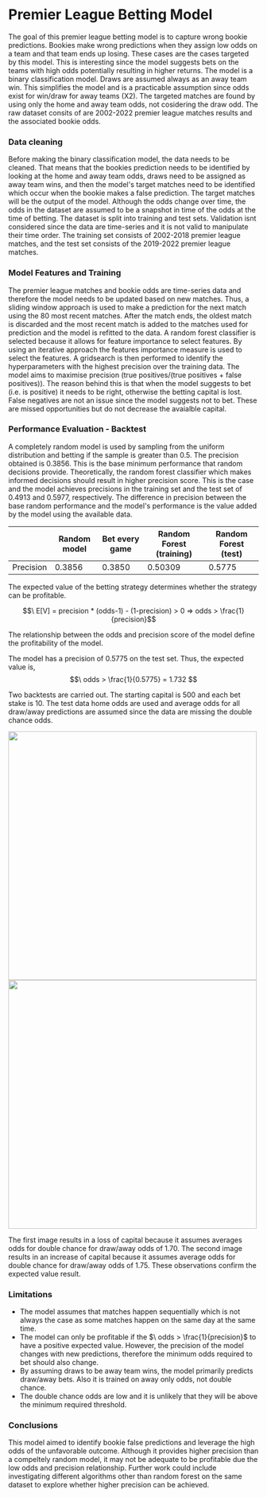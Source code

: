 # Premier League Betting Model

The goal of this premier league betting model is to capture wrong bookie predictions. Bookies make wrong predictions when they assign low odds on a team and that team ends up losing.
These cases are the cases targeted by this model. This is interesting since the model suggests bets on the teams with high odds potentially resulting in higher returns. The model is a binary classification model. Draws are assumed always as an away team win. This simplifies the model and is a practicable assumption since odds exist for win/draw for away teams (X2). The targeted matches are found by using only the home and away team odds, not cosidering the draw odd. The raw dataset consits of are 2002-2022 premier league matches results and the associated bookie odds.

### Data cleaning

Before making the binary classification model, the data needs to be cleaned. That means that the bookies prediction needs to be identified by looking at the home and away team odds, draws need to be assigned as away team wins,
and then the model's target matches need to be identified which occur when the bookie makes a false prediction. The target matches will be the output of the model. Although the odds change over time, the odds in the dataset are assumed to be a snapshot in time of the odds at the time of betting. 
The dataset is split into training and test sets. Validation isnt considered since the data are time-series and it is not valid to manipulate their time order. The training set consists of 2002-2018 premier league matches, and the test set consists of the 2019-2022 premier league matches.

### Model Features and Training
The premier league matches and bookie odds are time-series data and therefore the model needs to be updated based on new matches. Thus, a sliding window approach is used to make a prediction for the next match using the 80 most recent matches. After the match ends, the oldest match is discarded and the most recent match is added to the matches used for prediction and the model is refitted to the data. A random forest classifier is selected because it allows for feature importance to select features. By using an iterative approach the features importance measure is used to select the features. A gridsearch is then performed to identify the hyperparameters with the highest precision over the training data. The model aims to maximise precision (true positives/(true positives + false positives)). The reason behind this is that when the model suggests to bet (i.e. is positive) it needs to be right, otherwise the betting capital is lost. False negatives are not an issue since the model suggests not to bet. These are missed opportunities but do not decrease the avaialble capital.


### Performance Evaluation - Backtest

 A completely random model is used by sampling from the uniform distribution and betting if the sample is greater than 0.5. The precision obtained is 0.3856. This is the base minimum performance that random decisions provide. Theoretically, the random forest classifier which makes informed decisions should result in higher precision score. This is the case and the model achieves precisions in the training set and the test set of 0.4913 and 0.5977, respectively. The difference in precision between the base random performance and the model's performance is the value added by the model using the available data. 

 

|           | Random model | Bet every game   | Random Forest (training) | Random Forest (test) |
| --------- | -------------| ---------------- | -------------------------| -------------------- |
| Precision | 0.3856       | 0.3850           |  0.50309                 | 0.5775               |


The expected value of the betting strategy determines whether the strategy can be profitable.

$$\ E[V] = precision * (odds-1) - (1-precision) > 0 => odds > \frac{1}{precision}$$

The relationship between the odds and precision score of the model define the profitability of the model.

The model has a precision of 0.5775 on the test set. Thus, the expected value is,
$$\ odds > \frac{1}{0.5775} = 1.732 $$

Two backtests are carried out. The starting capital is 500 and each bet stake is 10. The test data home odds are used and average odds for all draw/away predictions are assumed since the data are missing the double chance odds.

<img src="https://github.com/alexkarakozis/Premier-League-Betting-Model/assets/69156399/82e605ea-184b-490a-9c54-f130d8622f12" width=500/>

<img src="https://github.com/alexkarakozis/Premier-League-Betting-Model/assets/69156399/c29121ff-777e-4723-b80b-7e20cad355e9" width=500/>

The first image results in a loss of capital because it assumes averages odds for double chance for draw/away odds of 1.70. 
The second image results in an increase of capital because it assumes average odds for double chance for draw/away odds of 1.75.
These observations confirm the expected value result.

### Limitations
- The model assumes that matches happen sequentially which is not always the case as some matches happen on the same day at the same time.
- The model can only be profitable if the $\ odds > \frac{1}{precision}$ to have a positive expected value. However, the precision of the model changes with new predictions, therefore the minimum odds required to bet should also change.
- By assuming draws to be away team wins, the model primarily predicts draw/away bets. Also it is trained on away only odds, not double chance.
- The double chance odds are low and it is unlikely that they will be above the minimum required threshold.


### Conclusions
This model aimed to identify bookie false predictions and leverage the high odds of the unfavorable outcome. Although it provides higher precision than a compeltely random model, it may not be adequate to be profitable due the low odds and precision relationship. Further work could include investigating different algorithms other than random forest on the same dataset to explore whether higher precision can be achieved. 


